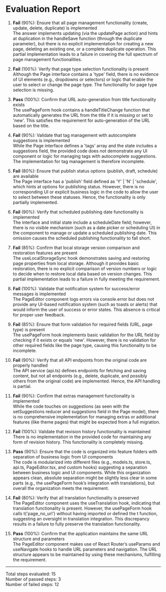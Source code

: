 # Evaluation Report

1. **Fail** (90%): Ensure that all page management functionality (create, update, delete, duplicate) is implemented  
   The answer implements updating (via the updatePage action) and hints at duplication in the handleSave function (through the duplicate parameter), but there is no explicit implementation for creating a new page, deleting an existing one, or a complete duplicate operation. This partial implementation leads to a failure in covering the full spectrum of page management functionalities.

2. **Fail** (100%): Verify that page type selection functionality is present  
   Although the Page interface contains a 'type' field, there is no evidence of UI elements (e.g., dropdowns or selectors) or logic that enable the user to select or change the page type. The functionality for page type selection is missing.

3. **Pass** (100%): Confirm that URL auto-generation from title functionality exists  
   The usePageForm hook contains a handleTitleChange function that automatically generates the URL from the title if it is missing or set to 'new'. This satisfies the requirement for auto-generation of the URL based on the title.

4. **Fail** (90%): Validate that tag management with autocomplete suggestions is implemented  
   While the Page interface defines a 'tags' array and the state includes a suggestions field, the provided code does not demonstrate any UI component or logic for managing tags with autocomplete suggestions. The implementation for tag management is therefore incomplete.

5. **Fail** (80%): Ensure that publish status options (publish, draft, schedule) are available  
   The Page interface has a 'publish' field defined as 'Y' | 'N' | 'schedule', which hints at options for publishing status. However, there is no corresponding UI or explicit business logic in the code to allow the user to select between these statuses. Hence, the functionality is only partially implemented.

6. **Fail** (90%): Verify that scheduled publishing date functionality is implemented  
   The interface and initial state include a scheduleDate field; however, there is no visible mechanism (such as a date picker or scheduling UI) in the component to manage or update a scheduled publishing date. This omission causes the scheduled publishing functionality to fall short.

7. **Fail** (85%): Confirm that local storage version comparison and restoration features are present  
   The useLocalStorageSync hook demonstrates saving and restoring page properties from local storage. Although it provides basic restoration, there is no explicit comparison of version numbers or logic to decide when to restore local data based on version changes. This partial implementation leads to a failure in fully meeting the requirement.

8. **Fail** (100%): Validate that notification system for success/error messages is implemented  
   The PageEditor component logs errors via console.error but does not provide any UI-based notification system (such as toasts or alerts) that would inform the user of success or error states. This absence is critical for proper user feedback.

9. **Fail** (85%): Ensure that form validation for required fields (URL, page type) is present  
   The usePageForm hook implements basic validation for the URL field by checking if it exists or equals 'new'. However, there is no validation for other required fields like the page type, causing this functionality to be incomplete.

10. **Fail** (90%): Verify that all API endpoints from the original code are properly handled  
    The API service (api.ts) defines endpoints for fetching and saving content, but not all endpoints (e.g., delete, duplicate, and possibly others from the original code) are implemented. Hence, the API handling is partial.

11. **Fail** (90%): Confirm that extras management functionality is implemented  
    While the code touches on suggestions (as seen with the setSuggestions reducer and suggestions field in the Page model), there is no comprehensive implementation for managing extras or additional features (like theme pages) that might be expected from a full migration.

12. **Fail** (100%): Validate that revision history functionality is maintained  
    There is no implementation in the provided code for maintaining any form of revision history. This functionality is completely missing.

13. **Pass** (90%): Ensure that the code is organized into feature folders with separation of business logic from UI components  
    The code is modularized into different files (e.g., models.ts, store.ts, api.ts, PageEditor.tsx, and custom hooks) suggesting a separation between business logic and UI components. While this organization appears clean, absolute separation might be slightly less clear in some parts (e.g., the usePageForm hook’s integration with translations), but overall the organization meets the requirement.

14. **Fail** (80%): Verify that all translation functionality is preserved  
    The PageEditor component uses the useTranslation hook, indicating that translation functionality is present. However, the usePageForm hook calls t('page_no_url') without having imported or defined the t function, suggesting an oversight in translation integration. This discrepancy results in a failure to fully preserve the translation functionality.

15. **Pass** (100%): Confirm that the application maintains the same URL structure and parameters  
    The PageEditor component makes use of React Router’s useParams and useNavigate hooks to handle URL parameters and navigation. The URL structure appears to be maintained by using these mechanisms, fulfilling the requirement.

---

Total steps evaluated: 15  
Number of passed steps: 3  
Number of failed steps: 12